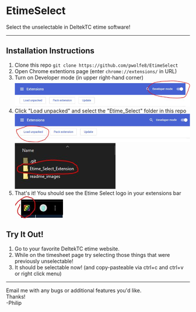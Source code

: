 # EtimeSelect

Select the unselectable in DeltekTC etime software!
___


## Installation Instructions 
1) Clone this repo `git clone https://github.com/pwolfe8/EtimeSelect`
2) Open Chrome extentions page (enter `chrome://extensions/` in URL)
3) Turn on Developer mode (in upper right-hand corner) ![](readme_images/developer_mode.jpg)
4) Click "Load unpacked" and select the "Etime_Select" folder in this repo
![](readme_images/load_unpacked.jpg)
![](readme_images/extension_folder.jpg)
5) That's it! You should see the Etime Select logo in your extensions bar
![](readme_images/etime_select_logo.jpg)


## Try It Out!
1) Go to your favorite DeltekTC etime website.
2) While on the timesheet page try selecting those things that were previously unselectable!
3) It should be selectable now! (and copy-pasteable via ctrl+c and ctrl+v or right click menu)

___
Email me with any bugs or additional features you'd like. <br/>
Thanks! <br/>
-Philip